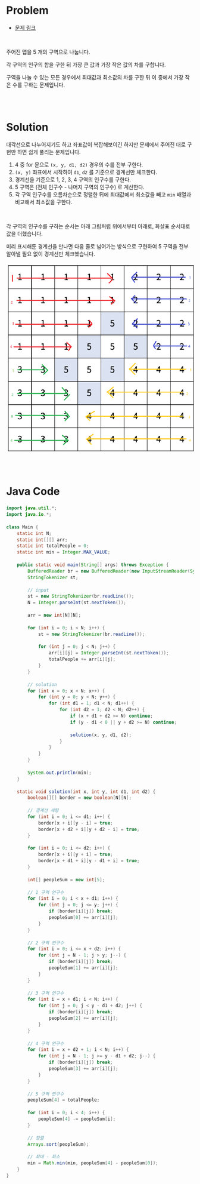# Problem

- [문제 링크](https://www.acmicpc.net/problem/17779)

<br>

주어진 맵을 5 개의 구역으로 나눕니다.

각 구역의 인구의 합을 구한 뒤 가장 큰 값과 가장 작은 값의 차를 구합니다.

구역을 나눌 수 있는 모든 경우에서 최대값과 최소값의 차를 구한 뒤 이 중에서 가장 작은 수를 구하는 문제입니다.

<br><br>

# Solution

대각선으로 나누어지기도 하고 좌표값이 복잡해보이긴 하지만 문제에서 주어진 대로 구현만 하면 쉽게 풀리는 문제입니다.

1. 4 중 for 문으로 `(x, y, d1, d2)` 경우의 수를 전부 구한다.
2. `(x, y)` 좌표에서 시작하여 `d1`, `d2` 를 기준으로 경계선만 체크한다.
3. 경계선을 기준으로 1, 2, 3, 4 구역의 인구수를 구한다.
4. 5 구역은 (전체 인구수 - 나머지 구역의 인구수) 로 계산한다.
5. 각 구역 인구수를 오름차순으로 정렬한 뒤에 최대값에서 최소값을 빼고 `min` 배열과 비교해서 최소값을 구한다.

<br>

각 구역의 인구수를 구하는 순서는 아래 그림처럼 위에서부터 아래로, 화살표 순서대로 값을 더했습니다.

미리 표시해둔 경계선을 만나면 다음 줄로 넘어가는 방식으로 구현하여 5 구역을 전부 알아낼 필요 없이 경계선만 체크했습니다.

![](https://raw.githubusercontent.com/ParkJiwoon/Algorithm/master/BOJ/image/17779.png)

<br><br>

# Java Code

```java
import java.util.*;
import java.io.*;

class Main {
    static int N;
    static int[][] arr;
    static int totalPeople = 0;
    static int min = Integer.MAX_VALUE;

    public static void main(String[] args) throws Exception {
        BufferedReader br = new BufferedReader(new InputStreamReader(System.in));
        StringTokenizer st;

        // input
        st = new StringTokenizer(br.readLine());
        N = Integer.parseInt(st.nextToken());
        
        arr = new int[N][N];

        for (int i = 0; i < N; i++) {
            st = new StringTokenizer(br.readLine());

            for (int j = 0; j < N; j++) {
                arr[i][j] = Integer.parseInt(st.nextToken());
                totalPeople += arr[i][j];
            }
        }

        // solution
        for (int x = 0; x < N; x++) {
            for (int y = 0; y < N; y++) {
                for (int d1 = 1; d1 < N; d1++) {
                    for (int d2 = 1; d2 < N; d2++) {
                        if (x + d1 + d2 >= N) continue;
                        if (y - d1 < 0 || y + d2 >= N) continue;

                        solution(x, y, d1, d2);
                    }
                }
            }
        }

        System.out.println(min);
    }

    static void solution(int x, int y, int d1, int d2) {
        boolean[][] border = new boolean[N][N];

        // 경계선 세팅
        for (int i = 0; i <= d1; i++) {
            border[x + i][y - i] = true;
            border[x + d2 + i][y + d2 - i] = true;
        }

        for (int i = 0; i <= d2; i++) {
            border[x + i][y + i] = true;
            border[x + d1 + i][y - d1 + i] = true;
        }

        int[] peopleSum = new int[5];

        // 1 구역 인구수
        for (int i = 0; i < x + d1; i++) {
            for (int j = 0; j <= y; j++) {
                if (border[i][j]) break;
                peopleSum[0] += arr[i][j];
            }
        }

        // 2 구역 인구수
        for (int i = 0; i <= x + d2; i++) {
            for (int j = N - 1; j > y; j--) {
                if (border[i][j]) break;
                peopleSum[1] += arr[i][j];
            }
        }

        // 3 구역 인구수
        for (int i = x + d1; i < N; i++) {
            for (int j = 0; j < y - d1 + d2; j++) {
                if (border[i][j]) break;
                peopleSum[2] += arr[i][j];
            }
        }

        // 4 구역 인구수
        for (int i = x + d2 + 1; i < N; i++) {
            for (int j = N - 1; j >= y - d1 + d2; j--) {
                if (border[i][j]) break;
                peopleSum[3] += arr[i][j];
            }
        }

        // 5 구역 인구수
        peopleSum[4] = totalPeople;

        for (int i = 0; i < 4; i++) {
            peopleSum[4] -= peopleSum[i];
        }

        // 정렬
        Arrays.sort(peopleSum);

        // 최대 - 최소
        min = Math.min(min, peopleSum[4] - peopleSum[0]);
    }
}
```
